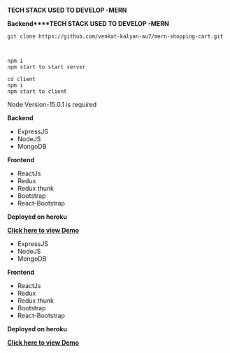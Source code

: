 


**TECH STACK USED TO DEVELOP -MERN**

 **Backend****TECH STACK USED TO DEVELOP -MERN**

    git clone https://github.com/venkat-kalyan-au7/mern-shopping-cart.git



    npm i 
    npm start to start server

    cd client
    npm i
    npm start to client
Node Version-15.0.1 is required


 **Backend**
 
 - ExpressJS
 - NodeJS
 - MongoDB

**Frontend**

 - ReactJs
 - Redux
 - Redux thunk
 - Bootstrap
 - React-Bootstrap

**Deployed on heroku**

[**Click here to view Demo**](https://kabra-mern-task.herokuapp.com/)

 
 - ExpressJS
 - NodeJS
 - MongoDB

**Frontend**

 - ReactJs
 - Redux
 - Redux thunk
 - Bootstrap
 - React-Bootstrap

**Deployed on heroku**

[**Click here to view Demo**](https://kabra-mern-task.herokuapp.com/)

